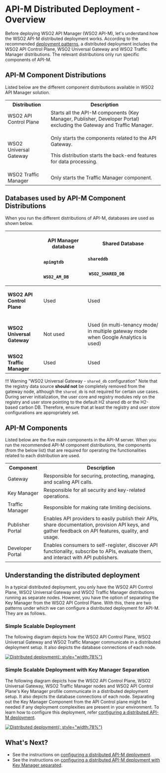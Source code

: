# API-M Distributed Deployment - Overview

Before deploying WSO2 API Manager (WSO2 API-M), let's understand how the WSO2 API-M distributed deployment works.
According to the recommended [deployment patterns]({{base_path}}/install-and-setup/setup/deployment-overview/#simple-scalable-deployment), a distributed deployment includes the WSO2 API Control Plane, WSO2 Universal Gateway and WSO2 Traffic Manager distributions. The relevant distributions only run specific components of API-M.

## API-M Component Distributions

Listed below are the different component distributions available in WSO2 API Manager solution. 

<table>
    <tr>
        <th>
            Distribution
        </td>
        <th>
            Description
        </td>
    </tr>
    <tr>
        <td>
            WSO2 API Control Plane
        </td>
        <td>
            Starts all the API-M components (Key Manager, Publisher, Developer Portal) excluding the Gateway and Traffic Manager.
        </td>
    </tr>
    <tr>
        <td>
            WSO2 Universal Gateway
        </td>
        <td>
            <p>Only starts the components related to the API Gateway.</p>
            <p>This distribution starts the back-end features for data processing.</p>
        </td>
    </tr>
    <tr>
        <td>
            WSO2 Traffic Manager
        </td>
        <td>
            Only starts the Traffic Manager component.
        </td>
    </tr>
</table>

## Databases used by API-M Component Distributions

When you run the different distributions of API-M, databases are used as shown below.

<table>
<thead>
<tr class="header">
<th><br />
</th>
<th><p><strong>API Manager<br />
database</strong></p>
<p><code>              apimgtdb             </code></p>
<p><code>              WSO2_AM_DB             </code></p></th>
<th><p><strong>Shared Database</strong></p>
<p><code>                                            shareddb                           </code></p>
<p><code>              WSO2_SHARED_DB             </code></p></th>

</tr>
</thead>
<tbody>
<tr class="odd">
<td><p><strong>WSO2 API Control Plane</strong></p></td>
<td><p>Used</p></td>
<td><p>Used</p></td>
</tr>
<tr class="even">
<td><p><strong>WSO2 Universal Gateway</strong></p></td>
<td><p>Not used</p></td>
<td><p>Used (in multi-tenancy mode/ in multiple gateway mode when Google Analytics is used)</p></td>

</tr>
<tr class="odd">
<td><strong>WSO2 Traffic Manager</strong></td>
<td>Used</td>
<td>Used</td>
</tr>
</tbody>
</table>

!!! Warning "WSO2 Universal Gateway - `shared_db` configuration"
    Note that the registry data source **should not** be completely removed from the gateway node, although the `shared_db` is not required for certain use cases. During server initialization, the user core and registry modules rely on the registry and user store pointing to the default H2 shared db or the H2-based carbon DB. Therefore, ensure that at least the registry and user store configurations are appropriately set.

## API-M Components

Listed below are the five main components in the API-M server. When you run the recommended API-M component distributions, the components (from the below list) that are required for operating the functionalities related to each distribution are used.

<table>
    <tr>
        <th>
            Component
        </th>
        <th>
            Description
        </th>
    </tr>
    <tr>
        <td>
            Gateway
        </td>
        <td>
            Responsible for securing, protecting, managing, and scaling API calls.
        </td>
    </tr>
    <tr>
        <td>
            Key Manager
        </td>
        <td>
            Responsible for all security and key-related operations.
        </td>
    </tr>
    <tr>
        <td>
            Traffic Manager
        </td>
        <td>
            Responsible for making rate limiting decisions.
        </td>
    </tr>
    <tr>
        <td>
            Publisher Portal
        </td>
        <td>
            Enables API providers to easily publish their APIs, share documentation, provision API keys, and gather feedback on API features, quality, and usage.
        </td>
    </tr>
    <tr>
        <td>
            Developer Portal
        </td>
        <td>
            Enables consumers to self-register, discover API functionality, subscribe to APIs, evaluate them, and interact with API publishers.
        </td>
    </tr>
</table>

## Understanding the distributed deployment

In a typical distributed deployment, you only have the WSO2 API Control Plane, WSO2 Universal Gateway and WSO2 Traffic Manager distributions running as separate nodes. However, you have the option of separating the Key Manager from the WSO2 API Control Plane. With this, there are two patterns under which we can configure a distributed deployment for API-M. They are as follows.

### Simple Scalable Deployment

The following diagram depicts how the WSO2 API Control Plane, WSO2 Universal Gateway and WSO2 Traffic Manager communicate in a distributed deployment setup. It also depicts the database connections of each node.

[![Distributed deployment]({{base_path}}/assets/img/setup-and-install/distributed-deployment-tm.png){: style="width:78%"}]({{base_path}}/assets/img/setup-and-install/distributed-deployment-tm.png)

### Simple Scalable Deployment with Key Manager Separation

The following diagram depicts how the WSO2 API Control Plane, WSO2 Universal Gateway, WSO2 Traffic Manager nodes and WSO2 API Control Plane's Key Manager profile communicate in a distributed deployment setup. It also depicts the database connections of each node. Separating out the Key Manager Component from the API Control plane might be needed if any deployment complexities are present in your environment. To learn how to configure this deployment, refer [configuring a distributed API-M deployment]({{base_path}}/install-and-setup/setup/distributed-deployment/deploying-wso2-api-m-in-a-distributed-setup-with-km-separated).

[![Distributed deployment]({{base_path}}/assets/img/setup-and-install/distributed-deployment-km.png){: style="width:78%"}]({{base_path}}/assets/img/setup-and-install/distributed-deployment-km.png)

## What's Next?

-   See the instructions on [configuring a distributed API-M deployment]({{base_path}}/install-and-setup/setup/distributed-deployment/deploying-wso2-api-m-in-a-distributed-setup).
-   See the instructions on [configuring a distributed API-M deployment with Key Manager separated]({{base_path}}/install-and-setup/setup/distributed-deployment/deploying-wso2-api-m-in-a-distributed-setup-with-km-separated).
